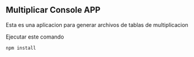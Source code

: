 
## Multiplicar Console APP

Esta es una aplicacion para generar archivos de tablas de multiplicacion

Ejecutar este comando

```
npm install
```